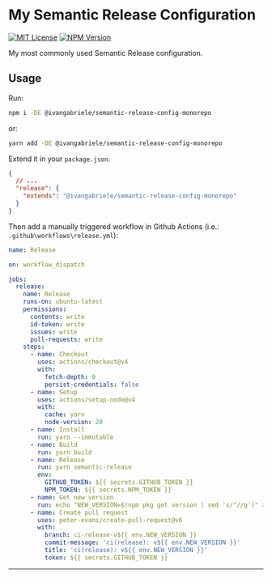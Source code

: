 # My Semantic Release Configuration

[![MIT License][img-license]][lnk-license] [![NPM Version][img-npm]][lnk-npm]

My most commonly used Semantic Release configuration.

## Usage

Run:

```sh
npm i -DE @ivangabriele/semantic-release-config-monorepo
```

or:

```sh
yarn add -DE @ivangabriele/semantic-release-config-monorepo
```

Extend it in your `package.json`:

```json
{
  // ...
  "release": {
    "extends": "@ivangabriele/semantic-release-config-monorepo"
  }
}
```

Then add a manually triggered workflow in Github Actions (i.e.: `.github\workflows\release.yml`):

```yaml
name: Release

on: workflow_dispatch

jobs:
  release:
    name: Release
    runs-on: ubuntu-latest
    permissions:
      contents: write
      id-token: write
      issues: write
      pull-requests: write
    steps:
      - name: Checkout
        uses: actions/checkout@v4
        with:
          fetch-depth: 0
          persist-credentials: false
      - name: Setup
        uses: actions/setup-node@v4
        with:
          cache: yarn
          node-version: 20
      - name: Install
        run: yarn --immutable
      - name: Build
        run: yarn build
      - name: Release
        run: yarn semantic-release
        env:
          GITHUB_TOKEN: ${{ secrets.GITHUB_TOKEN }}
          NPM_TOKEN: ${{ secrets.NPM_TOKEN }}
      - name: Get new version
        run: echo "NEW_VERSION=$(npm pkg get version | sed 's/"//g')" >> "$GITHUB_ENV"
      - name: Create pull request
        uses: peter-evans/create-pull-request@v6
        with:
          branch: ci-release-v${{ env.NEW_VERSION }}
          commit-message: 'ci(release): v${{ env.NEW_VERSION }}'
          title: 'ci(release): v${{ env.NEW_VERSION }}'
          token: ${{ secrets.GITHUB_TOKEN }}
```

---

[img-license]: https://img.shields.io/github/license/ivangabriele/semantic-release-config?style=flat-square
[img-npm]: https://img.shields.io/npm/v/@ivangabriele/semantic-release-config-monorepo?style=flat-square
[lnk-license]: https://github.com/ivangabriele/semantic-release-config/blob/main/packages/monorepo/LICENSE
[lnk-npm]: https://www.npmjs.com/package/@ivangabriele/semantic-release-config
